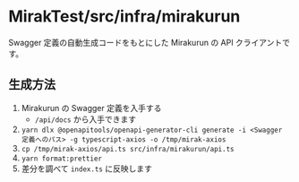 # MirakTest/src/infra/mirakurun

Swagger 定義の自動生成コードをもとにした Mirakurun の API クライアントです。

## 生成方法

1. Mirakurun の Swagger 定義を入手する
   - `/api/docs` から入手できます
1. `yarn dlx @openapitools/openapi-generator-cli generate -i <Swagger 定義へのパス> -g typescript-axios -o /tmp/mirak-axios`
1. `cp /tmp/mirak-axios/api.ts src/infra/mirakurun/api.ts`
1. `yarn format:prettier`
1. 差分を調べて `index.ts` に反映します
